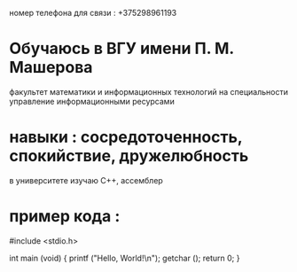 номер телефона для связи : +375298961193
# Обучаюсь в ВГУ имени П. М. Машерова 
факультет математики и информационных технологий 
на специальности управление информационными ресурсами 
# навыки : сосредоточенность, спокийствие, дружелюбность
в университете изучаю С++, ассемблер
# пример кода : 
#include <stdio.h>

int main (void)
{
  printf ("Hello, World!\n");
  getchar ();
  return 0;
} 
